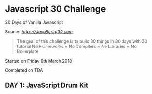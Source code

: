 # Javascript 30 Challenge
30 Days of Vanilla Javascript

Source: *https://JavaScript30.com*

> The goal of this challenge is to 
> build 30 things in 30 days with 30 tutorial No Frameworks × No Compilers × No Libraries × No Boilerplate

Started on Friday 9th March 2018

Completed on TBA

## DAY 1: JavaScript Drum Kit
